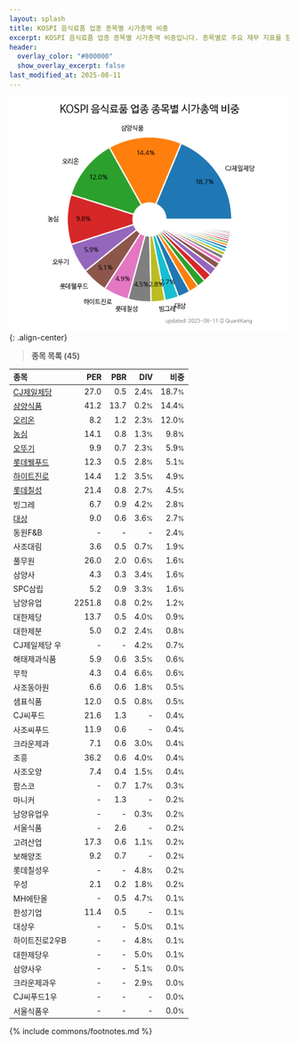 ```yaml
---
layout: splash
title: KOSPI 음식료품 업종 종목별 시가총액 비중
excerpt: KOSPI 음식료품 업종 종목별 시가총액 비중입니다. 종목별로 주요 재무 지표를 함께 표시합니다.
header:
  overlay_color: "#800000"
  show_overlay_excerpt: false
last_modified_at: 2025-08-11
---
```



![KOSPI 음식료품 업종 종목별 시가총액 비중](/stats/sector/images/kospi_업종_음식료품_종목.png){: .align-center}


> **종목 목록 (45)**<a id="list"></a>

| **종목** | **PER** | **PBR** | **DIV** | **비중** |
| :------- | ------: | ------: | ------: | -------: |
| [CJ제일제당](/097950/) | 27.0 | 0.5 | 2.4<small>%</small> | 18.7<small>%</small> |
| [삼양식품](/003230/) | 41.2 | 13.7 | 0.2<small>%</small> | 14.4<small>%</small> |
| [오리온](/271560/) | 8.2 | 1.2 | 2.3<small>%</small> | 12.0<small>%</small> |
| [농심](/004370/) | 14.1 | 0.8 | 1.3<small>%</small> | 9.8<small>%</small> |
| [오뚜기](/007310/) | 9.9 | 0.7 | 2.3<small>%</small> | 5.9<small>%</small> |
| [롯데웰푸드](/280360/) | 12.3 | 0.5 | 2.8<small>%</small> | 5.1<small>%</small> |
| [하이트진로](/000080/) | 14.4 | 1.2 | 3.5<small>%</small> | 4.9<small>%</small> |
| [롯데칠성](/005300/) | 21.4 | 0.8 | 2.7<small>%</small> | 4.5<small>%</small> |
| 빙그레 | 6.7 | 0.9 | 4.2<small>%</small> | 2.8<small>%</small> |
| [대상](/001680/) | 9.0 | 0.6 | 3.6<small>%</small> | 2.7<small>%</small> |
| 동원F&B | - | - | - | 2.4<small>%</small> |
| 사조대림 | 3.6 | 0.5 | 0.7<small>%</small> | 1.9<small>%</small> |
| 풀무원 | 26.0 | 2.0 | 0.6<small>%</small> | 1.6<small>%</small> |
| 삼양사 | 4.3 | 0.3 | 3.4<small>%</small> | 1.6<small>%</small> |
| SPC삼립 | 5.2 | 0.9 | 3.3<small>%</small> | 1.6<small>%</small> |
| 남양유업 | 2251.8 | 0.8 | 0.2<small>%</small> | 1.2<small>%</small> |
| 대한제당 | 13.7 | 0.5 | 4.0<small>%</small> | 0.9<small>%</small> |
| 대한제분 | 5.0 | 0.2 | 2.4<small>%</small> | 0.8<small>%</small> |
| CJ제일제당 우 | - | - | 4.2<small>%</small> | 0.7<small>%</small> |
| 해태제과식품 | 5.9 | 0.6 | 3.5<small>%</small> | 0.6<small>%</small> |
| 무학 | 4.3 | 0.4 | 6.6<small>%</small> | 0.6<small>%</small> |
| 사조동아원 | 6.6 | 0.6 | 1.8<small>%</small> | 0.5<small>%</small> |
| 샘표식품 | 12.0 | 0.5 | 0.8<small>%</small> | 0.5<small>%</small> |
| CJ씨푸드 | 21.6 | 1.3 | - | 0.4<small>%</small> |
| 사조씨푸드 | 11.9 | 0.6 | - | 0.4<small>%</small> |
| 크라운제과 | 7.1 | 0.6 | 3.0<small>%</small> | 0.4<small>%</small> |
| 조흥 | 36.2 | 0.6 | 4.0<small>%</small> | 0.4<small>%</small> |
| 사조오양 | 7.4 | 0.4 | 1.5<small>%</small> | 0.4<small>%</small> |
| 팜스코 | - | 0.7 | 1.7<small>%</small> | 0.3<small>%</small> |
| 마니커 | - | 1.3 | - | 0.2<small>%</small> |
| 남양유업우 | - | - | 0.3<small>%</small> | 0.2<small>%</small> |
| 서울식품 | - | 2.6 | - | 0.2<small>%</small> |
| 고려산업 | 17.3 | 0.6 | 1.1<small>%</small> | 0.2<small>%</small> |
| 보해양조 | 9.2 | 0.7 | - | 0.2<small>%</small> |
| 롯데칠성우 | - | - | 4.8<small>%</small> | 0.2<small>%</small> |
| 우성 | 2.1 | 0.2 | 1.8<small>%</small> | 0.2<small>%</small> |
| MH에탄올 | - | 0.5 | 4.7<small>%</small> | 0.1<small>%</small> |
| 한성기업 | 11.4 | 0.5 | - | 0.1<small>%</small> |
| 대상우 | - | - | 5.0<small>%</small> | 0.1<small>%</small> |
| 하이트진로2우B | - | - | 4.8<small>%</small> | 0.1<small>%</small> |
| 대한제당우 | - | - | 5.0<small>%</small> | 0.1<small>%</small> |
| 삼양사우 | - | - | 5.1<small>%</small> | 0.0<small>%</small> |
| 크라운제과우 | - | - | 2.9<small>%</small> | 0.0<small>%</small> |
| CJ씨푸드1우 | - | - | - | 0.0<small>%</small> |
| 서울식품우 | - | - | - | 0.0<small>%</small> |

{% include commons/footnotes.md %}